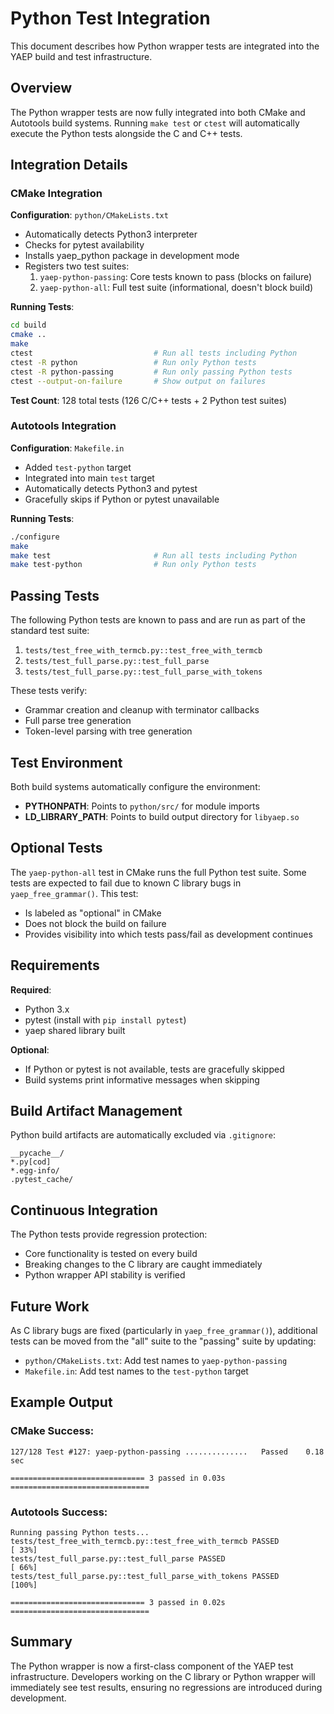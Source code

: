 # Python Test Integration

This document describes how Python wrapper tests are integrated into the YAEP build and test infrastructure.

## Overview

The Python wrapper tests are now fully integrated into both CMake and Autotools build systems. Running `make test` or `ctest` will automatically execute the Python tests alongside the C and C++ tests.

## Integration Details

### CMake Integration

**Configuration**: `python/CMakeLists.txt`
- Automatically detects Python3 interpreter
- Checks for pytest availability
- Installs yaep_python package in development mode
- Registers two test suites:
  1. `yaep-python-passing`: Core tests known to pass (blocks on failure)
  2. `yaep-python-all`: Full test suite (informational, doesn't block build)

**Running Tests**:
```bash
cd build
cmake ..
make
ctest                           # Run all tests including Python
ctest -R python                 # Run only Python tests
ctest -R python-passing         # Run only passing Python tests
ctest --output-on-failure       # Show output on failures
```

**Test Count**: 128 total tests (126 C/C++ tests + 2 Python test suites)

### Autotools Integration

**Configuration**: `Makefile.in`
- Added `test-python` target
- Integrated into main `test` target
- Automatically detects Python3 and pytest
- Gracefully skips if Python or pytest unavailable

**Running Tests**:
```bash
./configure
make
make test                       # Run all tests including Python
make test-python                # Run only Python tests
```

## Passing Tests

The following Python tests are known to pass and are run as part of the standard test suite:

1. `tests/test_free_with_termcb.py::test_free_with_termcb`
2. `tests/test_full_parse.py::test_full_parse`
3. `tests/test_full_parse.py::test_full_parse_with_tokens`

These tests verify:
- Grammar creation and cleanup with terminator callbacks
- Full parse tree generation
- Token-level parsing with tree generation

## Test Environment

Both build systems automatically configure the environment:
- **PYTHONPATH**: Points to `python/src/` for module imports
- **LD_LIBRARY_PATH**: Points to build output directory for `libyaep.so`

## Optional Tests

The `yaep-python-all` test in CMake runs the full Python test suite. Some tests are expected to fail due to known C library bugs in `yaep_free_grammar()`. This test:
- Is labeled as "optional" in CMake
- Does not block the build on failure
- Provides visibility into which tests pass/fail as development continues

## Requirements

**Required**:
- Python 3.x
- pytest (install with `pip install pytest`)
- yaep shared library built

**Optional**:
- If Python or pytest is not available, tests are gracefully skipped
- Build systems print informative messages when skipping

## Build Artifact Management

Python build artifacts are automatically excluded via `.gitignore`:
```
__pycache__/
*.py[cod]
*.egg-info/
.pytest_cache/
```

## Continuous Integration

The Python tests provide regression protection:
- Core functionality is tested on every build
- Breaking changes to the C library are caught immediately
- Python wrapper API stability is verified

## Future Work

As C library bugs are fixed (particularly in `yaep_free_grammar()`), additional tests can be moved from the "all" suite to the "passing" suite by updating:
- `python/CMakeLists.txt`: Add test names to `yaep-python-passing`
- `Makefile.in`: Add test names to the `test-python` target

## Example Output

### CMake Success:
```
127/128 Test #127: yaep-python-passing ..............   Passed    0.18 sec

============================== 3 passed in 0.03s ===============================
```

### Autotools Success:
```
Running passing Python tests...
tests/test_free_with_termcb.py::test_free_with_termcb PASSED             [ 33%]
tests/test_full_parse.py::test_full_parse PASSED                         [ 66%]
tests/test_full_parse.py::test_full_parse_with_tokens PASSED             [100%]

============================== 3 passed in 0.02s ===============================
```

## Summary

The Python wrapper is now a first-class component of the YAEP test infrastructure. Developers working on the C library or Python wrapper will immediately see test results, ensuring no regressions are introduced during development.

